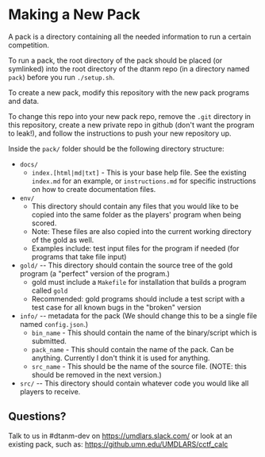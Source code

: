 # Making a New Pack

A pack is a directory containing all the needed information to run a certain competition.

To run a pack, the root directory of the pack should be placed (or symlinked) into the root directory of the dtanm repo (in a directory named `pack`) before you run `./setup.sh`.

To create a new pack, modify this repository with the new pack programs and data.

To change this repo into your new pack repo, remove the `.git` directory in this repository, create a new private repo in github (don't want the program to leak!), and follow the instructions to push your new repository up.

Inside the `pack/` folder should be the following directory structure:

- `docs/`
	- `index.[html|md|txt]` - This is your base help file. See the existing
	  `index.md` for an example, or `instructions.md` for specific instructions
	  on how to create documentation files.
- `env/`
	- This directory should contain any files that you would like to be copied into the same folder as the players' program when being scored.
	- Note: These files are also copied into the current working directory of the gold as well.
	- Examples include: test input files for the program if needed (for programs that take file input)
- `gold/` -- This directory should contain the source tree of the gold program (a "perfect" version of the program.) 
	- gold must include a `Makefile` for installation that builds a program called `gold`
	- Recommended: gold programs should include a test script with a test case for all known bugs in the "broken" version
- `info/` -- metadata for the pack (We should change this to be a single file named `config.json`.)
	- `bin_name` - This should contain the name of the binary/script which is submitted.
	- `pack_name` - This should contain the name of the pack. Can be anything. Currently I don't think it is used for anything.
	- `src_name` - This should be the name of the source file. (NOTE: this should be removed in the next version.)
- `src/` -- This directory should contain whatever code you would like all players to receive.

## Questions?

Talk to us in #dtanm-dev on https://umdlars.slack.com/ or look at an existing pack, such as: https://github.umn.edu/UMDLARS/cctf_calc
